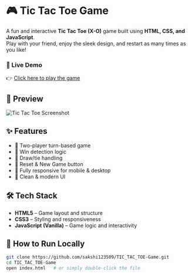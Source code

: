 # 🎮 Tic Tac Toe Game

A fun and interactive **Tic Tac Toe (X-O)** game built using **HTML, CSS, and JavaScript**.  
Play with your friend, enjoy the sleek design, and restart as many times as you like!

### 🔗 Live Demo
👉 [Click here to play the game](https://sakshi123509.github.io/TIC_TAC_TOE-Game/)

## 📸 Preview

![Tic Tac Toe Screenshot](https://raw.githubusercontent.com/your-username/your-repo/main/assets/screenshot.png)



## ✨ Features

- 🎯 Two-player turn-based game
- 🧠 Win detection logic
- 🤝 Draw/tie handling
- 🔁 Reset & New Game button
- 📱 Fully responsive for mobile & desktop
- 🎨 Clean & modern UI


## 🛠 Tech Stack

- **HTML5** – Game layout and structure
- **CSS3** – Styling and responsiveness
- **JavaScript (Vanilla)** – Game logic and interactivity


## 📂 How to Run Locally

```bash
git clone https://github.com/sakshi123509/TIC_TAC_TOE-Game.git
cd TIC_TAC_TOE-Game
open index.html   # or simply double-click the file
